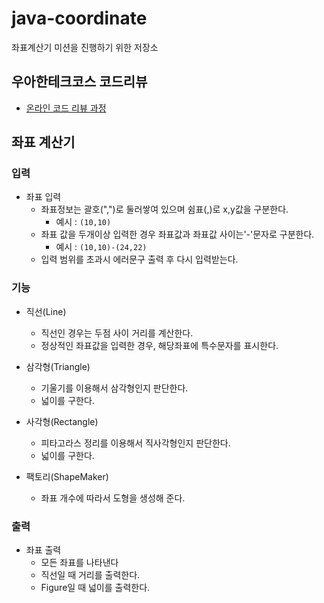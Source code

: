 # java-coordinate
좌표계산기 미션을 진행하기 위한 저장소

## 우아한테크코스 코드리뷰
* [온라인 코드 리뷰 과정](https://github.com/woowacourse/woowacourse-docs/blob/master/maincourse/README.md)

## 좌표 계산기

### 입력

- 좌표 입력
  - 좌표정보는 괄호(",")로 둘러쌓여 있으며 쉼표(,)로 x,y값을 구분한다.
    - 예시 : `(10,10)`
  - 좌표 값을 두개이상 입력한 경우 좌표값과 좌표값 사이는'-'문자로 구분한다.
    - 예시 : `(10,10)-(24,22)`
  - 입력 범위를 초과시 에러문구 출력 후 다시 입력받는다.

### 기능

- 직선(Line)
  - 직선인 경우는 두점 사이 거리를 계산한다.
  - 정상적인 좌표값을 입력한 경우, 해당좌표에 특수문자를 표시한다.
  
- 삼각형(Triangle)
  - 기울기를 이용해서 삼각형인지 판단한다.
  - 넓이를 구한다.

- 사각형(Rectangle)
  - 피타고라스 정리를 이용해서 직사각형인지 판단한다.
  - 넓이를 구한다.
  
- 팩토리(ShapeMaker)
  - 좌표 개수에 따라서 도형을 생성해 준다.

### 출력

- 좌표 출력
  - 모든 좌표를 나타낸다
  - 직선일 때 거리를 출력한다.
  - Figure일 때 넓이를 출력한다.